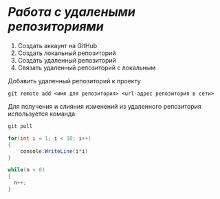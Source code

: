 # *Работа с удалеными репозиториями*
1. Создать аккаунт на GitHub
2. Создать локальный репозиторий
3. Создать удаленный репозиторий
4. Связать удаленный репозиторий с локальным

Добавить удаленный репозиторий к проекту
```
git remote add <имя для репозитория> <url-адрес репозитория в сети>
```
Для получения и слияния изменений из удаленного репозитория используется команда:
```
git pull
```
```C#
for(int i = 1; i < 10; i++)
{
    console.WriteLine(i*i)
}
```
```C#
while(n < 0)
{
  n++;
}
```
